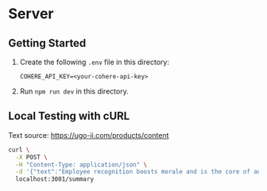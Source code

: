 # Server

## Getting Started

1. Create the following `.env` file in this directory:

   ```
   COHERE_API_KEY=<your-cohere-api-key>
   ```

1. Run `npm run dev` in this directory.

## Local Testing with cURL

Text source: https://ugo-ii.com/products/content

```sh
curl \
  -X POST \
  -H "Content-Type: application/json" \
  -d '{"text":"Employee recognition boosts morale and is the core of any great company. But, employee of the month awards are too temporary. UGO II has introduced employee of the decade awards to truly give our employees the sense that their contributions are appreciated. To ensure each employee will have a decade to be recognized in, UGO II has pre-reserved decades up to the year 32000."}' \
  localhost:3001/summary
```

